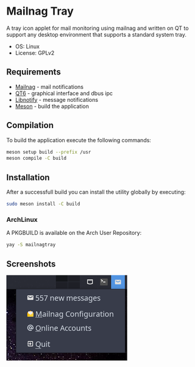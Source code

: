 # Mailnag Tray

A tray icon applet for mail monitoring using mailnag and written on QT to
support any desktop environment that supports a standard system tray.

* OS: Linux
* License: GPLv2

## Requirements

* [Mailnag](https://github.com/pulb/mailnag) - mail notifications
* [QT6](https://www.qt.io/) - graphical interface and dbus ipc
* [Libnotify](https://gitlab.gnome.org/GNOME/libnotify) - message notifications
* [Meson](https://mesonbuild.com/) - build the application

## Compilation

To build the application execute the following commands:

```sh
meson setup build --prefix /usr
meson compile -C build
```

## Installation

After a successfull build you can install the utility globally by executing:

```sh
sudo meson install -C build
```

### ArchLinux

A PKGBUILD is available on the Arch User Repository:

```sh
yay -S mailnagtray
```

## Screenshots

![RGB2CMYK main](screenshots/tray.png)
